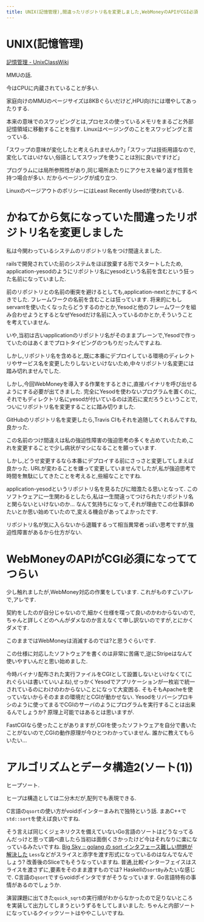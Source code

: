 ```yaml
---
title: UNIX(記憶管理),間違ったリポジトリ名を変更しました,WebMoneyのAPIがCGI必須になっててつらい,アルゴリズムとデータ構造2(ソート(1))
---
```


# UNIX(記憶管理)

[記憶管理 - UnixClassWiki](https://uc2.h2np.net/index.php/%E8%A8%98%E6%86%B6%E7%AE%A1%E7%90%86)

MMUの話.

今はCPUに内蔵されていることが多い.

家庭向けのMMUのページサイズは8KBぐらいだけど,HPU向けには増やしてあったりする.

本来の意味でのスワッピングとは,プロセスの使っているメモリをまるごと外部記憶領域に移動することを指す.
Linuxはページングのことをスワッピングと言っている.

｢スワップの意味が変化したと考えられませんか?｣
｢スワップは技術用語なので,変化してはいけない,俗語としてスワップを使うことは別に良いですけど｣

プログラムには局所参照性があり,同じ場所あたりにアクセスを繰り返す性質を持つ場合が多い.
だからページングが成り立つ.

LinuxのページアウトのポリシーにはLeast Recently Usedが使われている.

# かねてから気になっていた間違ったリポジトリ名を変更しました

私は今関わっているシステムのリポジトリ名をつけ間違えました.

railsで開発されていた前のシステムをほぼ放棄する形でスタートしたため,
application-yesodのようにリポジトリ名にyesodという名前を含むという狂った名前になっていました.

前のリポジトリとの名前の衝突を避けるとしても,application-nextとかにするべきでした.
フレームワークの名前を含むことは狂っています.
将来的にもしservantを使いたくなったらどうするのかとか,Yesodと他のフレームワークを組み合わせようとするとなぜYesodだけ名前に入っているのかとか,そういうことを考えていません.

いや,当初は古いapplicationのリポジトリ名がそのままプレーンで,Yesodで作っていたのはあくまでプロトタイピングのつもりだったんですよね.

しかし,リポジトリ名を含めると,既に本番にデプロイしている環境のディレクトリやサービス名を変更したりしないといけないため,中々リポジトリ名変更には踏み切れませんでした.

しかし,今回WebMoneyを導入する作業をするときに,直接バイナリを呼び出せるようにする必要が出てきました.
完全にYesodを使わないプログラムを置くのに,それでもディレクトリ名にyesodが付いているのは流石に変だろうということで,ついにリポジトリ名を変更することに踏み切りました.

GitHubのリポジトリ名を変更したら,Travis CIもそれを追随してくれるんですね,良かった.

この名前のつけ間違えは私の強迫性障害の強迫思考の多くを占めていたため,これを変更することで少し病状がマシになることを願っています.

しかし,どうせ変更するなら本番にデプロイする前にさっさと変更してしまえば良かった.
URLが変わることを嫌って変更していませんでしたが,私が強迫思考で時間を無駄にしてきたことを考えると,些細なことですね.

application-yesodというリポジトリ名を見るたびに暗澹たる思いとなって.
このソフトウェアに一生関わるとしたら,私は一生間違ってつけられたリポジトリ名と関らないといけないのか…
なんて気持ちになって,それが理由でこの仕事辞めたいとか思い始めていたので,変える機会があってよかったです.

リポジトリ名が気に入らないから退職するって相当異常者っぽい思考ですが,強迫性障害があるから仕方がない.

# WebMoneyのAPIがCGI必須になっててつらい

少し触れましたが,WebMoney対応の作業をしています.
これがものすごいアレで,アレです.

契約をしたのが自分じゃないので,細かく仕様を喋って良いのかわからないので,ちゃんと詳しくどのへんがダメなのか言えなくて申し訳ないのですが,とにかくダメです.

このままではWebMoneyは消滅するのでは?と思うぐらいです.

この仕様に対応したソフトウェアを書くのは非常に苦痛で,逆にStripeはなんて使いやすいんだと思い始めました.

今時バイナリ配布された実行ファイルをCGIとして設置しないといけなくて(これぐらいは書いていいよね),せっかくYesodでアプリケーションが一枚岩で統一されているのにわけのわからないことになって大変困る.
そもそもApacheを使っていないからそのままの環境だとCGIが動かせない.
Yesodをリバーシプロキシのように使ってまるでCGIのサーバのようにプログラムを実行することは出来るんでしょうか?
原理上可能ではあるとは思いますが.

FastCGIなら使ったことがありますが,CGIを使ったソフトウェアを自分で書いたことがないので,CGIの動作原理が今ひとつわかっていません.
誰かに教えてもらいたい…

# アルゴリズムとデータ構造2(ソート(1))

ヒープソート.

ヒープは構造としては二分木だが,配列でも表現できる.

C言語の`qsort`の使い方がvoidポインターまみれで独特という話.
まあC++で`std::sort`を使えば良いですね.

そう言えば同じくジェネリクスを備えていないGo言語のソートはどうなってるんだっけと思って調べ直したら当初は面倒くさかったけど今はそれなりに楽になっているみたいですね.
[Big Sky :: golang の sort インタフェース難しい問題が解決した](https://mattn.kaoriya.net/software/lang/go/20161004092237.htm)
`Less`などがスライスと添字を渡す形式になっているのはなんでなんでしょう?
改善後のSliceでもそうなっていますね.
普通,比較インターフェイスはスライスを渡さずに,要素をそのまま渡すものでは?
Haskellの`sortBy`みたいな感じで.
C言語の`qsort`ですらvoidポインタですがそうなっています.
Go言語特有の事情があるのでしょうか.

演習課題に出てきた`quick_sqrt`の実行順がわからなかったので足りないところを実装して出力してしまうというずるをしてしまいました.
ちゃんと内部ソートになっているクイックソートはややこしいですね.
